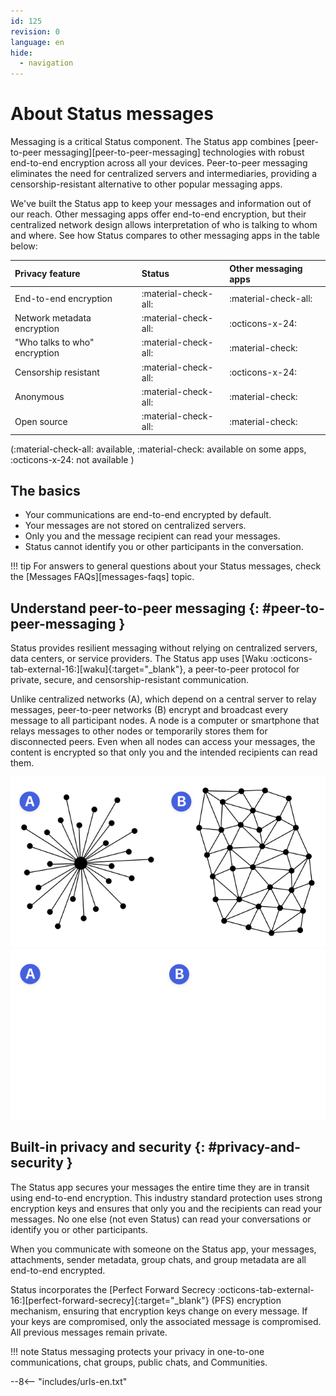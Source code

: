 ```yaml
---
id: 125
revision: 0
language: en
hide:
  - navigation
---
```


# About Status messages

Messaging is a critical Status component. The Status app combines [peer-to-peer messaging][peer-to-peer-messaging] technologies with robust end-to-end encryption across all your devices. Peer-to-peer messaging eliminates the need for centralized servers and intermediaries, providing a censorship-resistant alternative to other popular messaging apps.

We've built the Status app to keep your messages and information out of our reach. Other messaging apps offer end-to-end encryption, but their centralized network design allows interpretation of who is talking to whom and where. See how Status compares to other messaging apps in the table below:

| Privacy feature               | Status               | Other messaging apps |
|:------------------------------|:---------------------|:---------------------|
| End-to-end encryption         | :material-check-all: | :material-check-all: |
| Network metadata encryption   | :material-check-all: | :octicons-x-24:      |
| "Who talks to who" encryption | :material-check-all: | :material-check:     |
| Censorship resistant          | :material-check-all: | :octicons-x-24:      |
| Anonymous                     | :material-check-all: | :material-check:     |
| Open source                   | :material-check-all: | :material-check:     |

(:material-check-all: available, :material-check: available on some apps, :octicons-x-24: not available )

## The basics

- Your communications are end-to-end encrypted by default.
- Your messages are not stored on centralized servers.
- Only you and the message recipient can read your messages.
- Status cannot identify you or other participants in the conversation.

!!! tip
    For answers to general questions about your Status messages, check the [Messages FAQs][messages-faqs] topic.

## Understand peer-to-peer messaging {: #peer-to-peer-messaging }

Status provides resilient messaging without relying on centralized servers, data centers, or service providers. The Status app uses [Waku :octicons-tab-external-16:][waku]{:target="_blank"}, a peer-to-peer protocol for private, secure, and censorship-resistant communication.

Unlike centralized networks (A), which depend on a central server to relay messages, peer-to-peer networks (B) encrypt and broadcast every message to all participant nodes. A node is a computer or smartphone that relays messages to other nodes or temporarily stores them for disconnected peers. Even when all nodes can access your messages, the content is encrypted so that only you and the intended recipients can read them.

![The peer-to-peer network sends messages to every node and doesn't rely on a central server.](./about-status-messages/125-0-1-dark.png#only-light)
![The peer-to-peer network sends messages to every node and doesn't rely on a central server.](./about-status-messages/125-0-1-light.png#only-dark)

## Built-in privacy and security {: #privacy-and-security }

The Status app secures your messages the entire time they are in transit using end-to-end encryption. This industry standard protection uses strong encryption keys and ensures that only you and the recipients can read your messages. No one else (not even Status) can read your conversations or identify you or other participants.

When you communicate with someone on the Status app, your messages, attachments, sender metadata, group chats, and group metadata are all end-to-end encrypted.

Status incorporates the [Perfect Forward Secrecy :octicons-tab-external-16:][perfect-forward-secrecy]{:target="_blank"} (PFS) encryption mechanism, ensuring that encryption keys change on every message. If your keys are compromised, only the associated message is compromised. All previous messages remain private.

!!! note
    Status messaging protects your privacy in one-to-one communications, chat groups, public chats, and Communities.

--8<-- "includes/urls-en.txt"